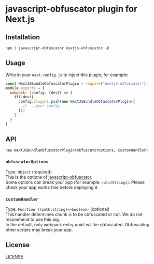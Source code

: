 # javascript-obfuscator plugin for Next.js
## Installation
```
npm i javascript-obfuscator nextjs-obfuscator -D
```
## Usage
Write in your `next.config.js` to inject this plugin, for example:
```js
const NextJSBundleObfuscatorPlugin = require("nextjs-obfuscator");
module.exports = {
  webpack: (config, {dev}) => {
    if(!dev){
      config.plugins.push(new NextJSBundleObfuscatorPlugin({
        // ...your config
      }))
    }
  }
}
```
## API
`new NextJSBundleObfuscatorPlugin(obfuscatorOptions, customHandler)`
### `obfuscatorOptions`
Type: `Object` (required)  
This is the options of [javascript-obfuscator](https://github.com/javascript-obfuscator/javascript-obfuscator).  
Some options can break your app (for example: `splitStrings`). Please check your app works fine before deploying it.  
### `customHandler`
Type: `Function ((path:string)=>boolean)` (optional)  
This handler determines chunk is to be obfuscated or not. We do not recommend to use this arg.  
In the default, only webpack entry point will be obfuscated. Obfuscating other scripts may break your app.  

## License
[LICENSE](LICENSE)